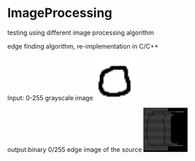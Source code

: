 # ImageProcessing
testing using different image processing algorithm


edge finding algorithm, re-implementation in C/C++

Input: 0-255 grayscale image
<img src="https://github.com/ycfelix/ImageProcessing/blob/master/36.png" width="100" height="100" />



output:binary 0/255 edge image of the source
<img src="https://github.com/ycfelix/ImageProcessing/blob/master/finished%20img.jpg" width="100" height="100" />


